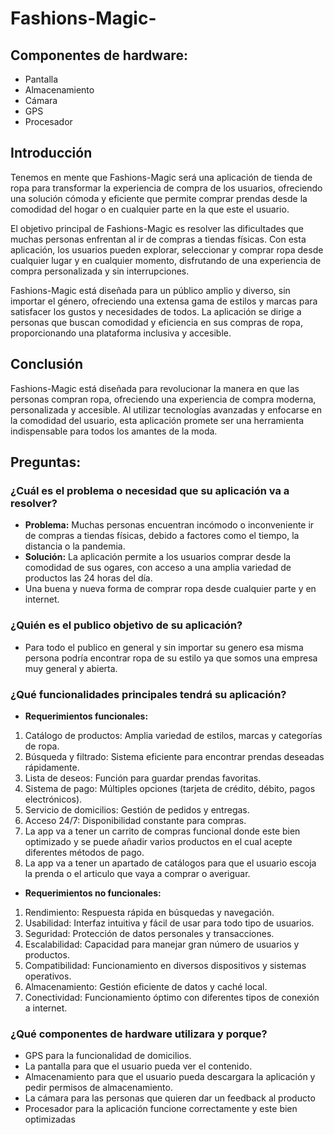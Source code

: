 # Fashions-Magic-
## Componentes de hardware:

- Pantalla
- Almacenamiento
- Cámara
- GPS
- Procesador

## Introducción

Tenemos en mente que Fashions-Magic será una aplicación de tienda de ropa para transformar la experiencia de compra de los usuarios, ofreciendo una solución cómoda y eficiente que permite comprar prendas desde la comodidad del hogar o en cualquier parte en la que este el usuario.

El objetivo principal de Fashions-Magic es resolver las dificultades que muchas personas enfrentan al ir de compras a tiendas físicas. Con esta aplicación, los usuarios pueden explorar, seleccionar y comprar ropa desde cualquier lugar y en cualquier momento, disfrutando de una experiencia de compra personalizada y sin interrupciones.

Fashions-Magic está diseñada para un público amplio y diverso, sin importar el género, ofreciendo una extensa gama de estilos y marcas para satisfacer los gustos y necesidades de todos. La aplicación se dirige a personas que buscan comodidad y eficiencia en sus compras de ropa, proporcionando una plataforma inclusiva y accesible.

## Conclusión

Fashions-Magic está diseñada para revolucionar la manera en que las personas compran ropa, ofreciendo una experiencia de compra moderna, personalizada y accesible. Al utilizar tecnologías avanzadas y enfocarse en la comodidad del usuario, esta aplicación promete ser una herramienta indispensable para todos los amantes de la moda.

## Preguntas:

### ¿Cuál es el problema o necesidad que su aplicación va a resolver?

- **Problema:** Muchas personas encuentran incómodo o inconveniente ir de compras a tiendas físicas, debido a factores como el tiempo, la distancia o la pandemia.
- **Solución:** La aplicación permite a los usuarios comprar desde la comodidad de sus ogares, con acceso a una amplia variedad de productos las 24 horas del día.
- Una buena y nueva forma de comprar ropa desde cualquier parte  y en internet.

### ¿Quién es el publico objetivo de su aplicación?

- Para todo el publico en general y sin importar su genero esa misma persona podría encontrar ropa de su estilo ya que somos una empresa muy general y abierta.

### ¿Qué funcionalidades principales tendrá su aplicación?

- **Requerimientos funcionales:**
1. Catálogo de productos: Amplia variedad de estilos, marcas y categorías de ropa.
2. Búsqueda y filtrado: Sistema eficiente para encontrar prendas deseadas rápidamente.
3. Lista de deseos: Función para guardar prendas favoritas.
4. Sistema de pago: Múltiples opciones (tarjeta de crédito, débito, pagos electrónicos).
5. Servicio de domicilios: Gestión de pedidos y entregas.
6. Acceso 24/7: Disponibilidad constante para compras.
7. La app va a tener un carrito de compras funcional donde este bien optimizado y se puede añadir varios productos en el cual acepte diferentes métodos de pago.
8. La app va a tener un apartado de catálogos para que el usuario escoja la prenda o el articulo que vaya a comprar o averiguar.

- **Requerimientos no funcionales:**
1. Rendimiento: Respuesta rápida en búsquedas y navegación.
2. Usabilidad: Interfaz intuitiva y fácil de usar para todo tipo de usuarios.
3. Seguridad: Protección de datos personales y transacciones.
4. Escalabilidad: Capacidad para manejar gran número de usuarios y productos.
5. Compatibilidad: Funcionamiento en diversos dispositivos y sistemas operativos.
6. Almacenamiento: Gestión eficiente de datos y caché local.
7. Conectividad: Funcionamiento óptimo con diferentes tipos de conexión a internet.

### ¿Qué componentes de hardware utilizara y porque?

- GPS para la funcionalidad de domicilios.
- La pantalla para que el usuario pueda ver el contenido.
- Almacenamiento para que el usuario pueda descargara la aplicación y pedir permisos de almacenamiento.
- La cámara para las personas que quieren dar un feedback al producto
- Procesador para la aplicación funcione correctamente y este bien optimizadas
